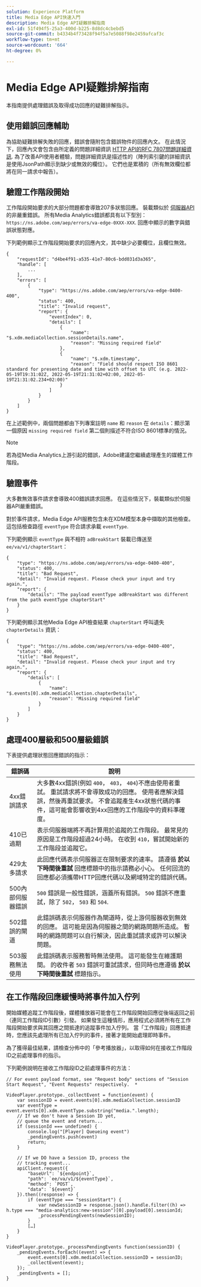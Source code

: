 ```yaml
---
solution: Experience Platform
title: Media Edge API快速入門
description: Media Edge API疑難排解指南
exl-id: 51f494f5-25a3-400d-b225-8d8dc4cbebd5
source-git-commit: b4334b4f73428f94f5a7e5088f98e2459afcaf3c
workflow-type: tm+mt
source-wordcount: '664'
ht-degree: 0%

---
```


# Media Edge API疑難排解指南

本指南提供處理錯誤及取得成功回應的疑難排解指示。

## 使用錯誤回應輔助

為協助疑難排解失敗的回應，錯誤會隨附包含錯誤物件的回應內文。 在此情況下，回應內文會包含由所定義的問題詳細資訊 [HTTP API的RFC 7807問題詳細資訊](https://datatracker.ietf.org/doc/html/rfc7807). 為了改善API使用者體驗，問題詳細資訊是描述性的（陣列索引鍵的詳細資訊是使用JsonPath顯示到缺少或無效的欄位）。 它們也是累積的（所有無效欄位都將在同一請求中報告）。


## 驗證工作階段開始

工作階段開始要求的大部分問題都會導致207多狀態回應。
裝載類似於 [伺服器API](../error-handling.md)的非嚴重錯誤。 所有Media Analytics錯誤都具有以下型別：  `https://ns.adobe.com/aep/errors/va-edge-0XXX-XXX`. 回應中顯示的數字與錯誤狀態對應。

下列範例顯示工作階段開始要求的回應內文，其中缺少必要欄位，且欄位無效。

```
{
    "requestId": "d4be4f91-a535-41e7-80c6-bdd031d3a365",
    "handle": [
        ...
    ],
    "errors": [
        {
            "type": "https://ns.adobe.com/aep/errors/va-edge-0400-400",
            "status": 400,
            "title": "Invalid request",
            "report": {
                "eventIndex": 0,
                "details": [
                    {
                        "name": "$.xdm.mediaCollection.sessionDetails.name",
                        "reason": "Missing required field"
                    },
                    {
                        "name": "$.xdm.timestamp",
                        "reason": "Field should respect ISO 8601 standard for presenting date and time with offset to UTC (e.g. 2022-05-19T19:31:02Z, 2022-05-19T21:31:02+02:00, 2022-05-19T21:31:02.234+02:00)"
                    }
                ]
            }
        }
    ]
}
```

在上述範例中，兩個問題都由下列專案註明 `name` 和 `reason` 在 `details`：顯示第一個原因 `missing required field` 第二個則描述不符合ISO 8601標準的情況。


>[!NOTE]
>
> 若為從Media Analytics上游引起的錯誤，Adobe建議您繼續處理產生的媒體工作階段。

## 驗證事件

大多數無效事件請求會導致400錯誤請求回應。 在這些情況下，裝載類似於伺服器API嚴重錯誤。

對於事件請求，Media Edge API服務包含未在XDM模型本身中擷取的其他檢查。 這包括檢查路徑 `eventType` 符合請求承載 `eventType`.


下列範例顯示 `eventType` 與不相符 `adBreakStart` 裝載已傳送至 `ee/va/v1/chapterStart`：

```
{
    "type": "https://ns.adobe.com/aep/errors/va-edge-0400-400",
    "status": 400,
    "title": "Bad Request",
    "detail": "Invalid request. Please check your input and try again.",
    "report": {
        "details": "The payload eventType adBreakStart was different from the path eventType chapterStart"
    }
}
```

下列範例顯示其他Media Edge API檢查結果 `chapterStart` 呼叫遺失 `chapterDetails` 資訊：

```
{
    "type": "https://ns.adobe.com/aep/errors/va-edge-0400-400",
    "status": 400,
    "title": "Bad Request",
    "detail": "Invalid request. Please check your input and try again.",
    "report": {
        "details": [
            {
                "name": "$.events[0].xdm.mediaCollection.chapterDetails",
                "reason": "Missing required field"
            }
        ]
    }
}
```

## 處理400層級和500層級錯誤

下表提供處理狀態回應錯誤的指示：


| 錯誤碼 | 說明 |
| ---------- | --------- |
| 4xx錯誤請求 | 大多數4xx錯誤(例如 `400`， `403`， `404`)不應由使用者重試。 重試請求將不會導致成功的回應。 使用者應解決錯誤，然後再重試要求。 不會追蹤產生4xx狀態代碼的事件，這可能會影響收到4xx回應的工作階段中的資料準確度。 |
| 410已過期 | 表示伺服器端將不再計算用於追蹤的工作階段。 最常見的原因是工作階段超過24小時。 在收到 `410`，嘗試開始新的工作階段並追蹤它。 |
| 429太多請求 | 此回應代碼表示伺服器正在限制要求的速率。 請遵循 **於以下時間後重試** 回應標題中的指示請務必小心。 任何回流的回應都必須攜帶HTTP回應代碼以及網域特定的錯誤代碼。 |
| 500內部伺服器錯誤 | `500` 錯誤是一般性錯誤，涵蓋所有錯誤。 `500` 錯誤不應重試，除了 `502`， `503` 和 `504`. |
| 502錯誤的閘道 | 此錯誤碼表示伺服器作為閘道時，從上游伺服器收到無效的回應。 這可能是因為伺服器之間的網路問題所造成。 暫時的網路問題可以自行解決，因此重試請求或許可以解決問題。 |
| 503服務無法使用 | 此錯誤碼表示服務暫時無法使用。 這可能發生在維護期間。 的收件者 `503` 錯誤可重試請求，但同時也應遵循 **於以下時間後重試** 標題指示。 |


## 在工作階段回應緩慢時將事件加入佇列

開始媒體追蹤工作階段後，媒體播放器可能會在工作階段開始回應從後端返回之前（連同工作階段ID引數）引發。 如果發生這種情形，應用程式必須將所有在工作階段開始要求與其回應之間抵達的追蹤事件加入佇列。 當「工作階段」回應抵達時，您應該先處理所有已加入佇列的事件，接著才能開始處理即時事件。

為了獲得最佳結果，請檢查分佈中的「參考播放器」，以取得如何在接收工作階段ID之前處理事件的指示。

下列範例說明在接收工作階段ID之前處理事件的方法：


```
// For event payload format, see "Request body" sections of "Session Start Request", "Event Requests" respectively.  *
 
VideoPlayer.prototype._collectEvent = function(event) {
    var sessionID = event.events[0].xdm.mediaCollection.sessionID
    var eventType = event.events[0].xdm.eventType.substring("media.".length);
    // If we don't have a Session ID yet,
    // queue the event and return...
    if (sessionId === undefined) {
        console.log("[Player] Queueing event")
        _pendingEvents.push(event)
        return;
    }
 
    // If we DO have a Session ID, process the
    // tracking event...
    apiClient.request({
        "baseUrl": `${endpoint}`,
        "path": `ee/va/v1/${eventType}`,
        "method": `POST`,
        "data": `${event}`
    }).then((response) => {
        if (eventType === "sessionStart") {
            var newSessionID = response.json().handle.filter((h) => h.type === "media-analytics:new-session")[0].payload[0].sessionId;
            _processPendingEvents(newSessionID);
        }
        […]
    }
}
 
VideoPlayer.prototype._processPendingEvents function(sessionID) {
    _pendingEvents.forEach((event) => {
        event.events[0].xdm.mediaCollection.sessionID = sessionID;
        _collectEvent(event);
    });
    _pendingEvents = [];
}
```
